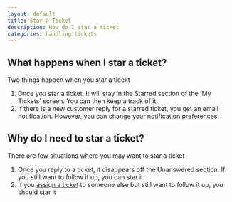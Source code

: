 ```yaml
---
layout: default
title: Star a Ticket
description: How do I star a ticket
categories: handling.tickets
---
```


What happens when I star a ticket?
----------------------------------

Two things happen when you star a ticekt

1. Once you star a ticket, it will stay in the Starred section of the 'My Tickets' screen. You can then keep a track of it.
2. If there is a new customer reply for a starred ticket, you get an email notification. However, you can [change your notification preferences](/notification-settings/).


Why do I need to star a ticket?
-------------------------------

There are few situations where you may want to star a ticket

1. Once you reply to a ticket, it disappears off the Unanswered section. If you still want to follow it up, you can star it.
2. If you [assign a ticket](/assigning-a-ticket) to someone else but still want to follow it up, you should star it
